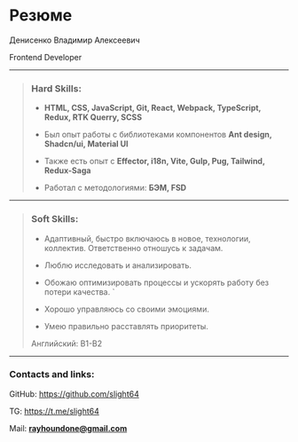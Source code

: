 # Резюме

Денисенко Владимир Алексеевич

Frontend Developer

---

>### Hard Skills:
>
>* **HTML, CSS, JavaScript, Git, React, Webpack, TypeScript, Redux,  RTK Querry, SCSS**
>
>* Был опыт работы с библиотеками компонентов **Ant design, Shadcn/ui, Material UI** 
>
>* Также есть опыт с **Effector, i18n, Vite, Gulp, Pug, Tailwind, Redux-Saga**
>
>* Работал с методологиями: **БЭМ, FSD**
>
---

>### Soft Skills:
>
>* Адаптивный, быстро включаюсь в новое, технологии, коллектив. Ответственно отношусь к задачам.
>* Люблю исследовать и анализировать.
>* Обожаю оптимизировать процессы и ускорять работу без потери качества.
>`
>* Хорошо управляюсь со своими эмоциями.
>
>* Умею правильно расставлять приоритеты.
>
>Английский: B1-B2

---

### Contacts and links:

GitHub: https://github.com/slight64

TG: https://t.me/slight64

Mail: **rayhoundone@gmail.com**
